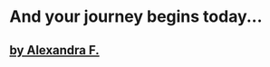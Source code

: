 <link rel="stylesheet" class="text/css" href="https://codepen.io/AlexandraGF/pen/weddOr.css"/>

<html>
  <link rel="stylesheet" href="//maxcdn.bootstrapcdn.com/bootstrap/3.3.1/css/bootstrap.min.css"/>

  <title>Unnoticed work...</title>
  <h1 class="text-heading">And your journey begins today...</h1>
  <h2 class="text-2"><a href="https://unnoticed.blog">by Alexandra F.</a></h2>
  
  
</html>
